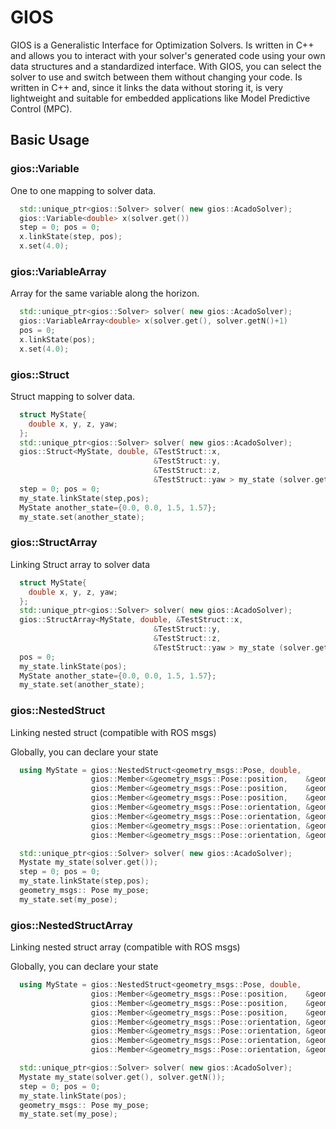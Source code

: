 # GIOS

  GIOS is a Generalistic Interface for Optimization Solvers. Is written in C++ and allows you to interact with your solver's generated code using your own data structures and a standardized interface. With GIOS, you can select the solver to use and switch between them without changing your code. Is written in C++ and, since it links the data without storing it, is very lightweight and suitable for embedded applications like Model Predictive Control (MPC). 
  
## Basic Usage

### gios::Variable

One to one mapping to solver data.

```cpp
  std::unique_ptr<gios::Solver> solver( new gios::AcadoSolver);
  gios::Variable<double> x(solver.get())
  step = 0; pos = 0;
  x.linkState(step, pos);
  x.set(4.0);
```

### gios::VariableArray

Array for the same variable along the horizon.

```cpp
  std::unique_ptr<gios::Solver> solver( new gios::AcadoSolver);
  gios::VariableArray<double> x(solver.get(), solver.getN()+1)
  pos = 0;
  x.linkState(pos);
  x.set(4.0);
```

### gios::Struct

Struct mapping to solver data.

```cpp
  struct MyState{
    double x, y, z, yaw;
  };
  std::unique_ptr<gios::Solver> solver( new gios::AcadoSolver);
  gios::Struct<MyState, double, &TestStruct::x,
                                &TestStruct::y,
                                &TestStruct::z,
                                &TestStruct::yaw > my_state (solver.get());
  step = 0; pos = 0;
  my_state.linkState(step,pos);
  MyState another_state={0.0, 0.0, 1.5, 1.57};
  my_state.set(another_state);
```

### gios::StructArray

Linking Struct array to solver data

```cpp
  struct MyState{
    double x, y, z, yaw;
  };
  std::unique_ptr<gios::Solver> solver( new gios::AcadoSolver);
  gios::StructArray<MyState, double, &TestStruct::x,
                                &TestStruct::y,
                                &TestStruct::z,
                                &TestStruct::yaw > my_state (solver.get(), solver.getN());
  pos = 0;
  my_state.linkState(pos);
  MyState another_state={0.0, 0.0, 1.5, 1.57};
  my_state.set(another_state);
```

### gios::NestedStruct
Linking nested struct (compatible with ROS msgs)

Globally, you can declare your state
```cpp
  using MyState = gios::NestedStruct<geometry_msgs::Pose, double,
                  gios::Member<&geometry_msgs::Pose::position,    &geometry_msgs::Point::x>,
                  gios::Member<&geometry_msgs::Pose::position,    &geometry_msgs::Point::y>,
                  gios::Member<&geometry_msgs::Pose::position,    &geometry_msgs::Point::z>,
                  gios::Member<&geometry_msgs::Pose::orientation, &geometry_msgs::Quaternion::w>,
                  gios::Member<&geometry_msgs::Pose::orientation, &geometry_msgs::Quaternion::x>,
                  gios::Member<&geometry_msgs::Pose::orientation, &geometry_msgs::Quaternion::y>,
                  gios::Member<&geometry_msgs::Pose::orientation, &geometry_msgs::Quaternion::z>>;
```

```cpp
  std::unique_ptr<gios::Solver> solver( new gios::AcadoSolver);
  Mystate my_state(solver.get());
  step = 0; pos = 0;
  my_state.linkState(step,pos);
  geometry_msgs:: Pose my_pose;
  my_state.set(my_pose);
```

### gios::NestedStructArray
Linking nested struct array (compatible with ROS msgs)

Globally, you can declare your state
```cpp
  using MyState = gios::NestedStruct<geometry_msgs::Pose, double,
                  gios::Member<&geometry_msgs::Pose::position,    &geometry_msgs::Point::x>,
                  gios::Member<&geometry_msgs::Pose::position,    &geometry_msgs::Point::y>,
                  gios::Member<&geometry_msgs::Pose::position,    &geometry_msgs::Point::z>,
                  gios::Member<&geometry_msgs::Pose::orientation, &geometry_msgs::Quaternion::w>,
                  gios::Member<&geometry_msgs::Pose::orientation, &geometry_msgs::Quaternion::x>,
                  gios::Member<&geometry_msgs::Pose::orientation, &geometry_msgs::Quaternion::y>,
                  gios::Member<&geometry_msgs::Pose::orientation, &geometry_msgs::Quaternion::z>>;
```

```cpp
  std::unique_ptr<gios::Solver> solver( new gios::AcadoSolver);
  Mystate my_state(solver.get(), solver.getN());
  step = 0; pos = 0;
  my_state.linkState(pos);
  geometry_msgs:: Pose my_pose;
  my_state.set(my_pose);
```

